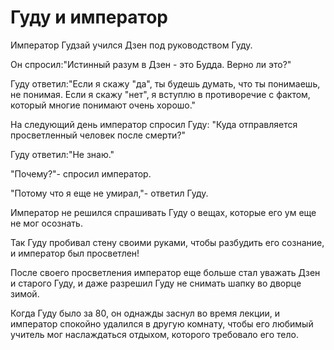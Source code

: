 # Гуду и император

Император Гудзай учился Дзен под руководством Гуду.

Он спросил:"Истинный разум в Дзен - это Будда. Верно ли это?"

Гуду ответил:"Если я скажу "да", ты будешь думать, что ты понимаешь, не понимая. Если я скажу "нет", я вступлю в противоречие с фактом, который многие понимают очень хорошо."

На следующий день император спросил Гуду: "Куда отправляется просветленный человек после смерти?"

Гуду ответил:"Не знаю."

"Почему?"- спросил император.

"Потому что я еще не умирал,"- ответил Гуду.

Император не решился спрашивать Гуду о вещах, которые его ум еще не мог осознать.

Так Гуду пробивал стену своими руками, чтобы разбудить его сознание, и император был просветлен!

После своего просветления император еще больше стал уважать Дзен и старого Гуду, и даже разрешил Гуду не снимать шапку во дворце зимой.

Когда Гуду было за 80, он однажды заснул во время лекции, и император спокойно удалился в другую комнату, чтобы его любимый учитель мог наслаждаться отдыхом, которого требовало его тело.